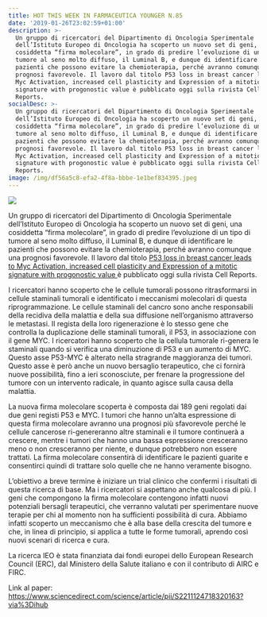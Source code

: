 ```yaml
---
title: HOT THIS WEEK IN FARMACEUTICA YOUNGER N.85
date: '2019-01-26T23:02:59+01:00'
description: >-
  Un gruppo di ricercatori del Dipartimento di Oncologia Sperimentale
  dell’Istituto Europeo di Oncologia ha scoperto un nuovo set di geni, una
  cosiddetta “firma molecolare”, in grado di predire l’evoluzione di un tipo di
  tumore al seno molto diffuso, il Luminal B, e dunque di identificare le
  pazienti che possono evitare la chemioterapia, perché avranno comunque una
  prognosi favorevole. Il lavoro dal titolo P53 loss in breast cancer leads to
  Myc Activation, increased cell plasticity and Expression of a mitotic
  signature with progonostic value è pubblicato oggi sulla rivista Cell
  Reports. 
socialDesc: >-
  Un gruppo di ricercatori del Dipartimento di Oncologia Sperimentale
  dell’Istituto Europeo di Oncologia ha scoperto un nuovo set di geni, una
  cosiddetta “firma molecolare”, in grado di predire l’evoluzione di un tipo di
  tumore al seno molto diffuso, il Luminal B, e dunque di identificare le
  pazienti che possono evitare la chemioterapia, perché avranno comunque una
  prognosi favorevole. Il lavoro dal titolo P53 loss in breast cancer leads to
  Myc Activation, increased cell plasticity and Expression of a mitotic
  signature with progonostic value è pubblicato oggi sulla rivista Cell
  Reports. 
image: /img/df56a5c8-efa2-4f8a-bbbe-1e1bef834395.jpeg
---
```

![](/img/df56a5c8-efa2-4f8a-bbbe-1e1bef834395.jpeg)

Un gruppo di ricercatori del Dipartimento di Oncologia Sperimentale dell’Istituto Europeo di Oncologia ha scoperto un nuovo set di geni, una cosiddetta “firma molecolare”, in grado di predire l’evoluzione di un tipo di tumore al seno molto diffuso, il Luminal B, e dunque di identificare le pazienti che possono evitare la chemioterapia, perché avranno comunque una prognosi favorevole. Il lavoro dal titolo [P53 loss in breast cancer leads to Myc Activation, increased cell plasticity and Expression of a mitotic signature with progonostic value ](https://www.sciencedirect.com/science/article/pii/S2211124718320163)è pubblicato oggi sulla rivista Cell Reports. 

I ricercatori hanno scoperto che le cellule tumorali possono ritrasformarsi in cellule staminali tumorali e identificato i meccanismi molecolari di questa riprogrammazione. Le cellule staminali del cancro sono anche responsabili della recidiva della malattia e della sua diffusione nell’organismo attraverso le metastasi. Il regista della loro rigenerazione è lo stesso gene che controlla la duplicazione delle staminali tumorali, il P53, in associazione con il gene MYC. I ricercatori hanno scoperto che la cellula tumorale ri-genera le staminali quando si verifica una diminuzione di P53 e un aumento di MYC. Questo asse P53-MYC è alterato nella stragrande maggioranza dei tumori. Questo asse è però anche un nuovo bersaglio terapeutico, che ci fornirà nuove possibilità, fino a ieri sconosciute, per frenare la progressione del tumore con un intervento radicale, in quanto agisce sulla causa della malattia.

La nuova firma molecolare scoperta è composta dai 189 geni regolati dai due geni registi P53 e MYC. I tumori che hanno un’alta espressione di questa firma molecolare avranno una prognosi più sfavorevole perché le cellule cancerose ri-genereranno altre staminali e il tumore continuerà a crescere, mentre i tumori che hanno una bassa espressione cresceranno meno o non cresceranno per niente, e dunque potrebbero non essere trattati. La firma molecolare consentirà di identificare le pazienti guarite e consentirci quindi di trattare solo quelle che ne hanno veramente bisogno. 

L’obiettivo a breve termine è iniziare un trial clinico che confermi i risultati di questa ricerca di base. Ma i ricercatori si aspettano anche qualcosa di più. I geni che compongono la firma molecolare contengono infatti nuovi potenziali bersagli terapeutici, che verranno valutati per sperimentare nuove terapie per chi al momento non ha sufficienti possibilità di cura. Abbiamo infatti scoperto un meccanismo che è alla base della crescita del tumore e che, in linea di principio, si applica a tutte le forme tumorali, aprendo così nuovi scenari di ricerca e cura.

La ricerca IEO è stata finanziata dai fondi europei dello European Research Council (ERC), dal Ministero della Salute italiano e con il contributo di AIRC e FIRC.



Link al paper: https://www.sciencedirect.com/science/article/pii/S2211124718320163?via%3Dihub

